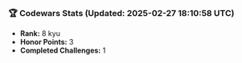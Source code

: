 ### 🏆 Codewars Stats (Updated: 2025-02-27 18:10:58 UTC)

- **Rank:** 8 kyu
- **Honor Points:** 3
- **Completed Challenges:** 1
